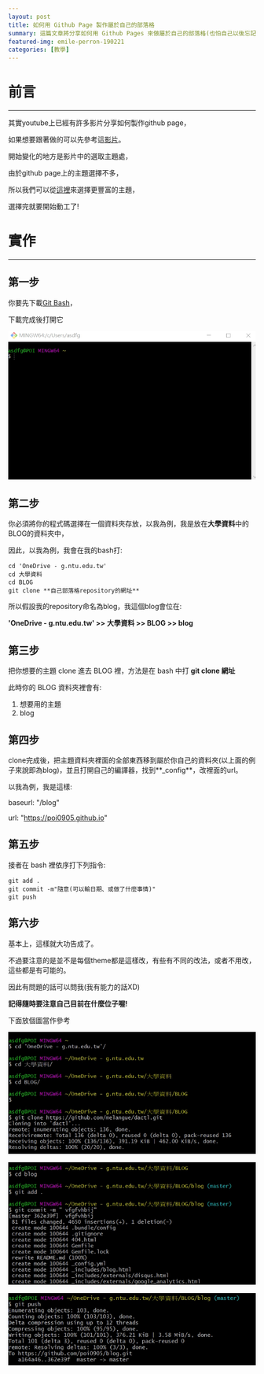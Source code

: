 ```yaml
---
layout: post
title: 如何用 Github Page 製作屬於自己的部落格
summary: 這篇文章將分享如何用 Github Pages 來做屬於自己的部落格(也怕自己以後忘記...)
featured-img: emile-perron-190221
categories: [教學]
---
```


# 前言

***

其實youtube上已經有許多影片分享如何製作github page，

如果想要跟著做的可以先參考這[影片](https://www.youtube.com/watch?v=BA_c3bGQXlQ&t=96s)。

開始變化的地方是影片中的選取主題處，

由於github page上的主題選擇不多，

所以我們可以從[這裡](http://jekyllthemes.org/)來選擇更豐富的主題，

選擇完就要開始動工了!



# 實作

***

## 第一步

你要先下載[Git Bash](https://git-scm.com/downloads)，

下載完成後打開它

![image](https://raw.githubusercontent.com/poi0905/blog/master/assets/img/posts/1.png)

## 第二步

你必須將你的程式碼選擇在一個資料夾存放，以我為例，我是放在**大學資料**中的BLOG的資料夾中，

因此，以我為例，我會在我的bash打:

```
cd 'OneDrive - g.ntu.edu.tw'
cd 大學資料
cd BLOG
git clone **自己部落格repository的網址**
```

所以假設我的repository命名為blog，我這個blog會位在:

**'OneDrive - g.ntu.edu.tw' >> 大學資料 >> BLOG >> blog**

## 第三步

把你想要的主題 clone 進去 BLOG 裡，方法是在 bash 中打 **git clone 網址**

此時你的 BLOG 資料夾裡會有:
1. 想要用的主題
2. blog

## 第四步

clone完成後，把主題資料夾裡面的全部東西移到屬於你自己的資料夾(以上面的例子來說即為blog)，並且打開自己的編譯器，找到**_config**，改裡面的url。

以我為例，我是這樣:

baseurl: "/blog"

url: "https://poi0905.github.io"

## 第五步

接者在 bash 裡依序打下列指令:

```
git add .
git commit -m"隨意(可以輸日期、或做了什麼事情)"
git push
```

## 第六步

基本上，這樣就大功告成了。

不過要注意的是並不是每個theme都是這樣改，有些有不同的改法，或者不用改，這些都是有可能的。

因此有問題的話可以問我(我有能力的話XD)

**記得隨時要注意自己目前在什麼位子喔!**

下面放個圖當作參考

![image](https://raw.githubusercontent.com/poi0905/blog/master/assets/img/posts/2.jpg)

![image](https://raw.githubusercontent.com/poi0905/blog/master/assets/img/posts/3.jpg)

![image](https://raw.githubusercontent.com/poi0905/blog/master/assets/img/posts/4.jpg)




